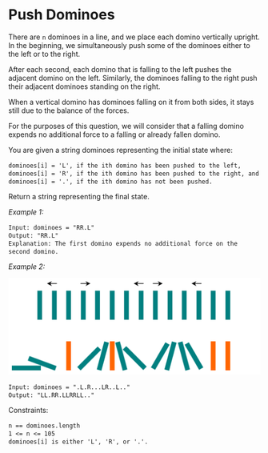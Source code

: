 # Push Dominoes

There are `n` dominoes in a line, and we place each domino vertically upright. In the beginning, we simultaneously push some of the dominoes either to the left or to the right.

After each second, each domino that is falling to the left pushes the adjacent domino on the left. Similarly, the dominoes falling to the right push their adjacent dominoes standing on the right.

When a vertical domino has dominoes falling on it from both sides, it stays still due to the balance of the forces.

For the purposes of this question, we will consider that a falling domino expends no additional force to a falling or already fallen domino.

You are given a string dominoes representing the initial state where:

    dominoes[i] = 'L', if the ith domino has been pushed to the left,
    dominoes[i] = 'R', if the ith domino has been pushed to the right, and
    dominoes[i] = '.', if the ith domino has not been pushed.

Return a string representing the final state.

*Example 1:*

    Input: dominoes = "RR.L"
    Output: "RR.L"
    Explanation: The first domino expends no additional force on the second domino.

*Example 2:*

![Example 2](examples/domino.png)

    Input: dominoes = ".L.R...LR..L.."
    Output: "LL.RR.LLRRLL.."

Constraints:

    n == dominoes.length
    1 <= n <= 105
    dominoes[i] is either 'L', 'R', or '.'.

